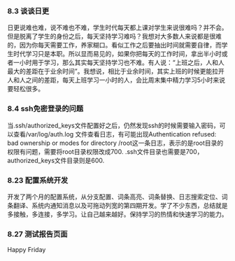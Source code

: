 ### 8.3 谈谈日更
日更说难也难，说不难也不难，学生时代每天都上课对学生来说很难吗？并不会。但是脱离了学生的身份之后，每天坚持学习难吗？我想对大多数人来说都是很难的，因为你每天需要工作，养家糊口。看似工作之后要抽出时间就需要自律，而学生时代学习只是本职。所以显而易见的，如果你把每天的工作时间，拿出半小时或者一小时用于学习，那么其实每天坚持学习也不难。有人说：“上班之后，人和人最大的差距在于业余时间”。我想说，相比于业余时间，其实上班的时候更能拉开人和人之间的差距，每天上班学习一小时的人，会比周末集中精力学习5小时来说要轻松很多。

### 8.4 ssh免密登录的问题
当.ssh/authorized_keys文件配置好之后，仍然发现ssh的时候需要输入密码，可以查看/var/log/auth.log 文件查看日志，有可能出现Authentication refused: bad ownership or modes for directory /root这一条日志，表示的是root目录的权限有问题，需要将root目录权限改成700.  .ssh文件目录也需要是700，authorized_keys文件目录则是600.

### 8.23 配置系统开发
开发了两个月的配置系统，从分支配置、词条高亮、词条替换、日志搜索定位、词条翻译、系统内通知消息以及可拖动列宽的第四期开发。学了不少东西，总结就是多接触，多连接，多学习。让自己越来越好。保持学习的热情和快速学习的能力。

### 8.27 测试报告页面
Happy Friday
